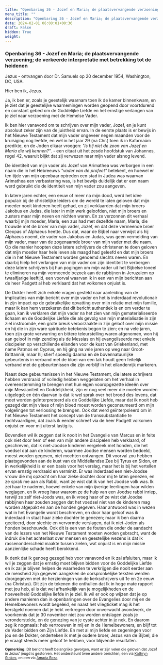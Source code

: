 ```yaml
---
title: "Openbaring 36 - Jozef en Maria; de plaatsvervangende verzoening; de verkeerde interpretatie met betrekking tot de heidenen"
menu_title: ""
description: "Openbaring 36 - Jozef en Maria; de plaatsvervangende verzoening; de verkeerde interpretatie met betrekking tot de heidenen"
date: 2024-02-01 06:00:01+00:36
draft: False
hidden: True
weight:
---
```

### Openbaring 36 - Jozef en Maria; de plaatsvervangende verzoening; de verkeerde interpretatie met betrekking tot de heidenen

Jezus - ontvangen door Dr. Samuels op 20 december 1954, Washington, DC, USA.

Hier ben ik, Jezus.

Ja, ik ben er, zoals je geestelijk waarnam toen ik de kamer binnenkwam, en je ziet dat je geestelijke waarnemingen worden geopend door voortdurend en constant gebed om de Goddelijke Liefde en het ernstige verlangen van je ziel naar verzoening met de Hemelse Vader.

Ik ben hier vanavond om te schrijven over mijn vader, Jozef, en je kunt absoluut zeker zijn van de juistheid ervan. In de eerste plaats is er bewijs in het Nieuwe Testament dat mijn vader ongeveer negen maanden voor de kruisiging nog leefde, en wel in het jaar 29 (na Chr.) toen ik in Kafarnaüm predikte, en de Joden elkaar vroegen: *"Is hij niet de zoon van Jozef en Maria die wij kennen?"*. - een citaat uit het zesde hoofdstuk van Johannes, regel 42, waaruit blijkt dat zij verwezen naar mijn vader alsnog levend.

De identiteit van mijn vader als Jozef van Arimathea was verborgen in een naam die in het Hebreeuws *"vader van de profeet"* betekent, en hoewel er ten tijde van mijn openbaar optreden een stad in Judea was waarvan Arimathea een verbastering was, is het bewijs duidelijk dat er een naam werd gebruikt die de identiteit van mijn vader zou aangeven.

In latere jaren echter, een eeuw of meer na mijn dood, werd het idee populair bij de christelijke leiders om de wereld te laten geloven dat mijn moeder nooit kinderen heeft gehad, en zij verklaarden dat mijn broers Jakobus en Judas, die later in mijn werk geloofden, niet mijn broers en zusters maar mijn neven en nichten waren. En ze verzonnen dit verhaal waarbij mijn moeder, Maria, een zus had met dezelfde naam, Maria, die trouwde met de broer van mijn vader, Jozef, en dat deze vermeende broer Cleopas of Alphaeus heette. Dus dat, waar de Bijbel naar verwijst als hij Alphaeus noemt, de vader van Jakobus en Judas, was geen vermelding van mijn vader, maar van de zogenaamde broer van mijn vader met die naam. Op die manier hoopten deze latere schrijvers de christenen te doen geloven dat mijn moeder haar hele leven als maagd had geleefd en dat mijn broers die in het Nieuwe Testament worden genoemd slechts neven waren. En daarbij hielp het verlangen van mijn vader om zijn identiteit te verbergen deze latere schrijvers bij hun pogingen om mijn vader uit het Bijbelse toneel te elimineren na mijn vermeende bezoek aan de rabbijnen in Jeruzalem op twaalfjarige leeftijd, een voorval waarvan ik in een van mijn berichten aan de heer Padgett al heb verklaard dat het volkomen onjuist is.

De Dokter heeft zich enkele vragen gesteld naar aanleiding van de implicaties van mijn bericht over mijn vader en het is inderdaad revolutionair in zijn impact op de gebruikelijke opvatting over mijn relatie met mijn familie, maar ik kan hem verzekeren dat dit bericht authentiek is en om verder te gaan, kan ik verklaren dat mijn vader na het zien van mijn gematerialiseerde lichaam en de Goddelijke Liefde die als gevolg van mijn materialisatie in zijn ziel instroomde, een grote breuk veroorzaakte in zijn geloof over mijn missie en hij die in zijn ware spirituele betekenis begon te zien; en na vele jaren, toen zijn grote verwarring en bittere teleurstelling waren afgenomen, won hij aan geloof in mijn zending als de Messias en hij evangeliseerde met enkele discipelen op verschillende eilanden voor de kust van Griekenland, met name Patmos en Cyprus, en hij ging na vele jaren op weg naar Groot-Brittannië, maar hij stierf spoedig daarna en de bovennatuurlijke gebeurtenis in verband met de bloei van een tak houdt geen feitelijk verband met de gebeurtenissen die zijn verblijf in het eilandenrijk markeren.

Naast deze gebeurtenissen in het Nieuwe Testament, die latere schrijvers hebben verdraaid of volledig hebben weggelaten om het verhaal in overeenstemming te brengen met hun eigen vooropgezette ideeën over mijn Messianiteit en Goddelijkheid, zijn er nog veel meer die moeten worden uitgelegd; en één daarvan is dat ik wel sprak over het brood des levens, dat moet worden geïnterpreteerd als de Goddelijke Liefde, maar dat ik nooit heb gezegd dat mijn vlees of mijn bloed moest worden geconsumeerd om mijn volgelingen tot verlossing te brengen. Ook dat werd geïnterpoleerd om in het Nieuwe Testament het concept van de transsubstantiatie te rechtvaardigen, dat zoals ik eerder schreef via de heer Padgett volkomen onjuist en voor mij uiterst lastig is.

Bovendien wil ik zeggen dat ik nooit in het Evangelie van Marcus en in feite ook niet door hem of een van mijn andere discipelen heb verklaard, of geschreven, dat ik niet-Joodse kinderen vergeleek met honden, die het voedsel dat aan de kinderen, waarmee Joodse mensen worden bedoeld, moest worden gegeven, niet mochten ontvangen. Dit voorval zou hebben plaatsgevonden aan de kust van de Middellandse Zee bij Tyrus en Sidon, en in werkelijkheid is er een basis voor het verslag, maar het is bij het vertellen ervan ernstig verdraaid en verminkt. Er was inderdaad een niet-Joodse vrouw die mij opzocht om haar zieke dochter door mij te laten genezen, en ze sprak me aan als Rabbi, want ze wist dat ik van het Joodse volk was. Ik zei haar te naderen, hoewel enkele van mijn ijverige leerlingen haar wilden wegjagen, en ik vroeg haar waarom ze de hulp van een Joodse rabbi inriep, terwijl ze zelf niet-Joods was, en ik vroeg haar of ze wist dat Joodse rabbijnen haar zouden zeggen dat het voedsel niet van de kinderen mag worden afgepakt en aan de honden gegeven. Haar antwoord was in wezen wat in het Evangelie wordt beschreven, en door haar geloof was ik inderdaad in staat haar zieke dochter te genezen; maar ik ben daarna geciteerd, door slechte en vervormde verslagen, dat ik niet-Joden als honden beschouwde. Ook dit is een van de fouten die onder de aandacht van de lezers van het Nieuwe Testament moeten worden gebracht, want de indruk die het achterlaat over mensen en geestelijke wezens is dat ik rassenonderscheid maakte tussen zielen, wat onjuist is en mijn missie aanzienlijke schade heeft berokkend.

Ik denk dat ik genoeg gezegd heb voor vanavond en ik zal afsluiten, maar ik wil je zeggen dat je ernstig moet blijven bidden voor de Goddelijke Liefde en ik zal je blijven helpen de waarheden te verkrijgen die nooit eerder aan de mensheid zijn gegeven aangezien de oorspronkelijke teksten werden doorgegeven met de herzieningen van de kerkschrijvers uit 1e en 2e eeuw (na Christus). Dit zijn de tekenen die onthullen dat Ik in hoge mate rapport met jou heb, al is dat wel afhankelijk van je mogelijkheden en de hoeveelheid Goddelijke liefde in je ziel. Ik wil er ook op wijzen dat je op andere manieren dan in openbaringen over de Evangelies door mij en de Hemelbewoners wordt begeleid, en naast het vliegticket mag ik het kerstgeld noemen dat je hebt verkregen door onverwacht avondwerk, de voorkennis dat je 30 november niet zou worden ontslagen zoals je veronderstelde, en de genezing van je cyste achter in je nek. En daarom zeg ik nogmaals: heb vertrouwen in mij en in de Hemelbewoners, en blijf tot de Vader bidden om Zijn Liefde. En met al mijn liefde en zegeningen voor jou en de Dokter, onderteken ik met je oudere broer, Jezus van de Bijbel, die je vraagt steeds meer geloof te hebben, voor blijvende resultaten.
<small>

**Opmerking:** Dit bericht heeft belangrijke gevolgen, want er zijn velen die geloven dat Jozef in Jezus' jeugd is gestorven. Het ondersteunt twee andere berichten, een via [Kathryn Stokes](/4-nl-contemporary-messages/4-1-nl-cont-messages-by-date/4-1-4-nl-messages-2000/nl-2000-2-6-1-ks-joseph/), en een via [Amada Reza](/4-nl-contemporary-messages/4-1-nl-cont-messages-by-date/4-1-4-nl-messages-2000/nl-2000-2-9-1-ar-joseph/).
